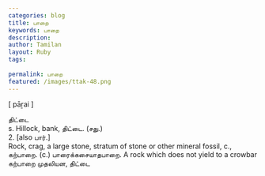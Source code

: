 ```yaml
---
categories: blog
title: பாறை
keywords: பாறை
description: 
author: Tamilan
layout: Ruby
tags: 
 
permalink: பாறை
featured: /images/ttak-48.png
---
```

  
[ pāṟai ]  
  
திட்டை  
s. Hillock, bank, திட்டை. (சது.)  
2. [also பார்.]  
Rock, crag, a large stone, stratum of stone or other mineral fossil, c., கற்பாறை. (c.) பாரைக்கசையாதபாறை. A rock which does not yield to a crowbar  
கற்பாறை முதலியன, திட்டை